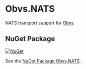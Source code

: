 # Obvs.NATS

NATS transport support for [Obvs](https://github.com/inter8ection/Obvs).

## NuGet Package

[![NuGet](https://img.shields.io/nuget/v/Obvs.NATS.svg)](https://www.nuget.org/packages/Obvs.NATS/)

See the [NuGet Package Obvs.NATS](https://www.nuget.org/packages/Obvs.NATS/).
